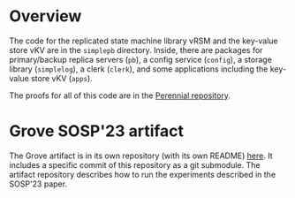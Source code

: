# Overview
The code for the replicated state machine library vRSM and the key-value store
vKV are in the `simplepb` directory. Inside, there are packages for
primary/backup replica servers (`pb`), a config service (`config`), a
storage library (`simplelog`), a clerk (`clerk`), and some applications
including the key-value store vKV (`apps`).

The proofs for all of this code are in the [Perennial
repository](https://github.com/mit-pdos/perennial/tree/master/src/program_proof/simplepb).

# Grove SOSP'23 artifact

The Grove artifact is in its own repository (with its own README)
[here](https://github.com/mit-pdos/grove-artifact). It includes a specific
commit of this repository as a git submodule. The artifact repository describes
how to run the experiments described in the SOSP'23 paper.
